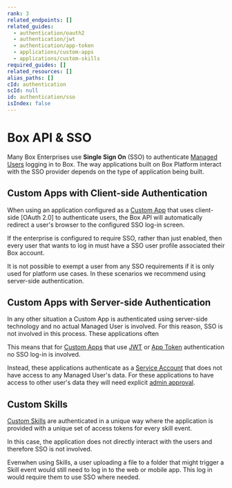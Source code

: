 ```yaml
---
rank: 3
related_endpoints: []
related_guides:
  - authentication/oauth2
  - authentication/jwt
  - authentication/app-token
  - applications/custom-apps
  - applications/custom-skills
required_guides: []
related_resources: []
alias_paths: []
cId: authentication
scId: null
id: authentication/sso
isIndex: false
---
```


# Box API & SSO

Many Box Enterprises use **Single Sign On** (SSO) to authenticate
[Managed Users][user-types] logging in to Box. The way applications built on
Box Platform interact with the SSO provider depends on the type of application
being built.

## Custom Apps with Client-side Authentication

When using an application configured as a [Custom App][custom_app] that uses
client-side [OAuth 2.0] to authenticate users, the Box API will automatically
redirect a user's browser to the configured SSO log-in screen.

If the enterprise is configured to require SSO, rather than just enabled, then
every user that wants to log in  must have a SSO user profile associated their
Box account.

<Message warning>

It is not possible to exempt a user from any SSO requirements if it is only
used for platform use cases. In these scenarios we recommend using server-side
authentication.

</Message>

## Custom Apps with Server-side Authentication

In any other situation a Custom App is authenticated using server-side
technology and no actual Managed User is involved. For this reason, SSO is not
involved in this process. These applications often

This means that for [Custom Apps][custom_app] that use [JWT][jwt] or [App
Token][app_token] authentication no SSO log-in is involved.

Instead, these applications authenticate as a [Service Account][user-types] that
does not have access to any Managed User's data. For these applications to have
access to other user's data they will need explicit [admin approval][admin-approval].

## Custom Skills

[Custom Skills][custom_skills] are authenticated in a unique way where the
application is provided with a unique set of access tokens for every skill
event.

In this case, the application does not directly interact with the users and
therefore SSO is not involved.

<Message>

  Evenwhen using Skills, a user uploading a file to a folder that might trigger
 a Skill event would still need to log in to the web or mobile app. This log in
 would require them to use SSO where needed.

</Message>

[user-types]: g://authentication/user-types
[admin-approval]: g://applications/custom-apps/app-approval
[jwt]: g://authentication/jwt
[oauth2]: g://authentication/oauth2
[app_token]: g://authentication/app-token
[custom_app]: g://applications/custom-apps
[custom_skills]: g://applications/custom-skills
[jwt]: g://applications/jwt
